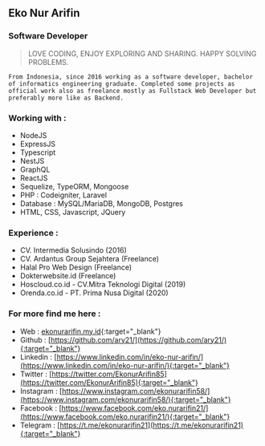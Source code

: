 ## Eko Nur Arifin
### Software Developer

> LOVE CODING, ENJOY EXPLORING AND SHARING. HAPPY SOLVING PROBLEMS.

`From Indonesia, since 2016 working as a software developer, bachelor of informatics engineering graduate. Completed some projects as official work also as freelance mostly as Fullstack Web Developer but preferably more like as Backend.`

### Working with :
- NodeJS
- ExpressJS
- Typescript
- NestJS
- GraphQL
- ReactJS
- Sequelize, TypeORM, Mongoose
- PHP : Codeigniter, Laravel
- Database : MySQL/MariaDB, MongoDB, Postgres
- HTML, CSS, Javascript, JQuery

### Experience :
- CV. Intermedia Solusindo (2016)
- CV. Ardantus Group Sejahtera (Freelance)
- Halal Pro Web Design (Freelance)
- Dokterwebsite.id (Freelance)
- Hoscloud.co.id - CV.Mitra Teknologi Digital (2019)
- Orenda.co.id - PT. Prima Nusa Digital (2020) 

### For more find me here :

* Web : [ekonurarifin.my.id](https://ekonurarifin.my.id/){:target="_blank"}
* Github : [https://github.com/ary21/](https://github.com/ary21/){:target="_blank"}
* Linkedin : [https://www.linkedin.com/in/eko-nur-arifin/](https://www.linkedin.com/in/eko-nur-arifin/){:target="_blank"}
* Twitter : [https://twitter.com/EkonurArifin85](https://twitter.com/EkonurArifin85){:target="_blank"}
* Instagram : [https://www.instagram.com/ekonurarifin58/](https://www.instagram.com/ekonurarifin58/){:target="_blank"}
* Facebook : [https://www.facebook.com/eko.nurarifin21/](https://www.facebook.com/eko.nurarifin21/){:target="_blank"}
* Telegram : [https://t.me/ekonurarifin21](https://t.me/ekonurarifin21){:target="_blank"}